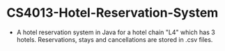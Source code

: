 # CS4013-Hotel-Reservation-System
- A hotel reservation system in Java for a hotel chain "L4" which has 3 hotels. Reservations, stays and cancellations are stored in .csv files.
